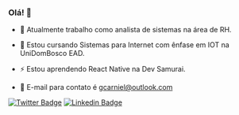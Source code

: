 ### Olá! 👋

- 🔭 Atualmente trabalho como analista de sistemas na área de RH.

- 🌱 Estou cursando Sistemas para Internet com ênfase em IOT na UniDomBosco EAD.

- ⚡ Estou aprendendo React Native na Dev Samurai.

- 💬 E-mail para contato é gcarniel@outlook.com


[![Twitter Badge](https://img.shields.io/badge/-Twitter-1ca0f1?style=flat-square&labelColor=1ca0f1&logo=twitter&logoColor=white&link=https://twitter.com/GabrielCarniel)](https://twitter.com/GabrielCarniel)
[![Linkedin Badge](https://img.shields.io/badge/-LinkedIn-blue?style=flat-square&logo=Linkedin&logoColor=white&link=https://www.linkedin.com/in/gabrielcarniel)](https://www.linkedin.com/in/gabriel-carniel-1545b929/)


<!--
**gcarniel/gcarniel** is a ✨ _special_ ✨ repository because its `README.md` (this file) appears on your GitHub profile.

Here are some ideas to get you started:

- 🔭 I’m currently working on ...
- 🌱 I’m currently learning ...
- 👯 I’m looking to collaborate on ...
- 🤔 I’m looking for help with ...
- 💬 Ask me about ...
- 📫 How to reach me: ...
- 😄 Pronouns: ...
- ⚡ Fun fact: ...
-->
